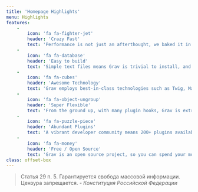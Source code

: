 ```yaml
---
title: 'Homepage Highlights'
menu: Highlights
features:
    -
        icon: 'fa fa-fighter-jet'
        header: 'Crazy Fast'
        text: 'Performance is not just an afterthought, we baked it in from the start!'
    -
        icon: 'fa fa-database'
        header: 'Easy to build'
        text: 'Simple text files means Grav is trivial to install, and easy to maintain'
    -
        icon: 'fa fa-cubes'
        header: 'Awesome Technology'
        text: 'Grav employs best-in-class technologies such as Twig, Markdown &amp; Yaml'
    -
        icon: 'fa fa-object-ungroup'
        header: 'Super Flexible'
        text: 'From the ground up, with many plugin hooks, Grav is extremely extensible'
    -
        icon: 'fa fa-puzzle-piece'
        header: 'Abundant Plugins'
        text: 'A vibrant developer community means 200+ plugins available to download'
    -
        icon: 'fa fa-money'
        header: 'Free / Open Source'
        text: 'Grav is an open source project, so you can spend your money on other stuff'
class: offset-box
---
```


> Статья 29 п. 5. Гарантируется свобода массовой информации. Цензура запрещается.
> _- Конституция Российской Федерации_